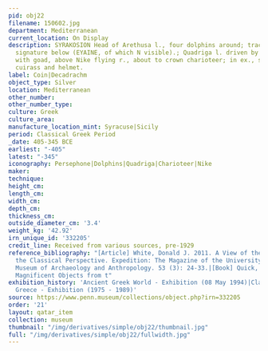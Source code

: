 ```yaml
---
pid: obj22
filename: 150602.jpg
department: Mediterranean
current_location: On Display
description: SYRAKOSION Head of Arethusa l., four dolphins around; traces of the artist's
  signature below (EYAINE, of which N visible).; Quadriga l. driven by charioteer
  with goad, above Nike flying r., about to crown charioteer; in ex., shield, greaves,
  cuirass and helmet.
label: Coin|Decadrachm
object_type: Silver
location: Mediterranean
other_number:
other_number_type:
culture: Greek
culture_area:
manufacture_location_mint: Syracuse|Sicily
period: Classical Greek Period
_date: 405-345 BCE
earliest: "-405"
latest: "-345"
iconography: Persephone|Dolphins|Quadriga|Charioteer|Nike
maker:
technique:
height_cm:
length_cm:
width_cm:
depth_cm:
thickness_cm:
outside_diameter_cm: '3.4'
weight_kg: '42.92'
irn_unique_id: '332205'
credit_line: Received from various sources, pre-1929
reference_bibliography: "[Article] White, Donald J. 2011. A View of the Horse from
  the Classical Perspective. Expedition: The Magazine of the University of Pennsylvania
  Museum of Archaeology and Anthropology. 53 (3): 24-33.|[Book] Quick, Jennifer. 2004.
  Magnificent Objects from t"
exhibition_history: 'Ancient Greek World - Exhibition (08 May 1994)|Classical Gallery:
  Greece - Exhibition (1975 - 1989)'
source: https://www.penn.museum/collections/object.php?irn=332205
order: '21'
layout: qatar_item
collection: museum
thumbnail: "/img/derivatives/simple/obj22/thumbnail.jpg"
full: "/img/derivatives/simple/obj22/fullwidth.jpg"
---
```

